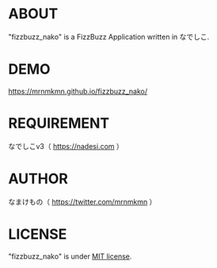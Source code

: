 # ABOUT
"fizzbuzz_nako" is a FizzBuzz Application written in なでしこ.

# DEMO
https://mrnmkmn.github.io/fizzbuzz_nako/

# REQUIREMENT
なでしこv3（ https://nadesi.com ）

# AUTHOR
なまけもの（ https://twitter.com/mrnmkmn ）

# LICENSE
"fizzbuzz_nako" is under [MIT license](https://en.wikipedia.org/wiki/MIT_License).